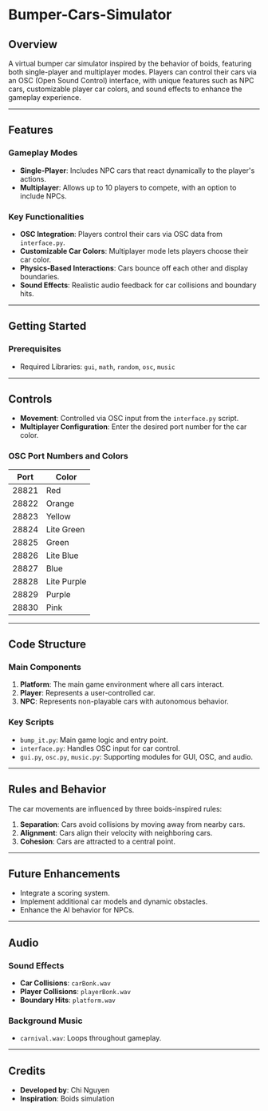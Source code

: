 # Bumper-Cars-Simulator

## Overview
A virtual bumper car simulator inspired by the behavior of boids, featuring both single-player and multiplayer modes. Players can control their cars via an OSC (Open Sound Control) interface, with unique features such as NPC cars, customizable player car colors, and sound effects to enhance the gameplay experience.

---

## Features

### Gameplay Modes
- **Single-Player**: Includes NPC cars that react dynamically to the player's actions.
- **Multiplayer**: Allows up to 10 players to compete, with an option to include NPCs.

### Key Functionalities
- **OSC Integration**: Players control their cars via OSC data from `interface.py`.
- **Customizable Car Colors**: Multiplayer mode lets players choose their car color.
- **Physics-Based Interactions**: Cars bounce off each other and display boundaries.
- **Sound Effects**: Realistic audio feedback for car collisions and boundary hits.

---

## Getting Started

### Prerequisites
- Required Libraries: `gui`, `math`, `random`, `osc`, `music`

---

## Controls
- **Movement**: Controlled via OSC input from the `interface.py` script.
- **Multiplayer Configuration**: Enter the desired port number for the car color.

### OSC Port Numbers and Colors
| Port   | Color       |
|--------|-------------|
| 28821  | Red         |
| 28822  | Orange      |
| 28823  | Yellow      |
| 28824  | Lite Green  |
| 28825  | Green       |
| 28826  | Lite Blue   |
| 28827  | Blue        |
| 28828  | Lite Purple |
| 28829  | Purple      |
| 28830  | Pink        |

---

## Code Structure

### Main Components
1. **Platform**: The main game environment where all cars interact.
2. **Player**: Represents a user-controlled car.
3. **NPC**: Represents non-playable cars with autonomous behavior.

### Key Scripts
- `bump_it.py`: Main game logic and entry point.
- `interface.py`: Handles OSC input for car control.
- `gui.py`, `osc.py`, `music.py`: Supporting modules for GUI, OSC, and audio.

---

## Rules and Behavior
The car movements are influenced by three boids-inspired rules:
1. **Separation**: Cars avoid collisions by moving away from nearby cars.
2. **Alignment**: Cars align their velocity with neighboring cars.
3. **Cohesion**: Cars are attracted to a central point.

---

## Future Enhancements
- Integrate a scoring system.
- Implement additional car models and dynamic obstacles.
- Enhance the AI behavior for NPCs.

---

## Audio
### Sound Effects
- **Car Collisions**: `carBonk.wav`
- **Player Collisions**: `playerBonk.wav`
- **Boundary Hits**: `platform.wav`

### Background Music
- `carnival.wav`: Loops throughout gameplay.

---

## Credits
- **Developed by**: Chi Nguyen
- **Inspiration**: Boids simulation
